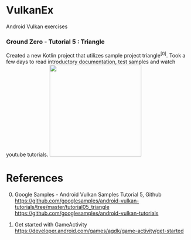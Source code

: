 # VulkanEx
Android Vulkan exercises

### Ground Zero - Tutorial 5 : Triangle

Created a new Kotlin project that utilizes sample project triangle<sup>[0]</sup>.
Took a few days to read introductory documentation, test samples and watch youtube tutorials.
<img width="250" src="https://user-images.githubusercontent.com/1282659/186951575-e7693a8b-c836-42f3-bde5-3cebbdc0f920.jpg">

# References

0. Google Samples - Android Vulkan Samples Tutorial 5, Github
https://github.com/googlesamples/android-vulkan-tutorials/tree/master/tutorial05_triangle
https://github.com/googlesamples/android-vulkan-tutorials

1. Get started with GameActivity
https://developer.android.com/games/agdk/game-activity/get-started
